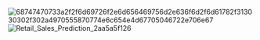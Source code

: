 ![68747470733a2f2f6d69726f2e6d656469756d2e636f6d2f6d61782f313030302f302a4970555870774e6c654e4d67705046722e706e67](https://github.com/Manish7272/Retail_Sales_Prediction-main/assets/71213166/a1e3dfa3-bf77-4b6b-a9a3-6447c97f944d)
![Retail_Sales_Prediction_2aa5a5f126](https://github.com/Manish7272/Retail_Sales_Prediction-main/assets/71213166/a334147f-2e8d-44e9-bb89-54169d2d802f)
